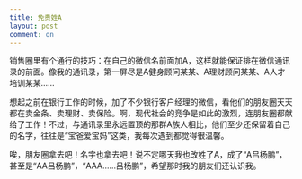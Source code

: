 ```yaml
---
title: 免贵姓A
layout: post
comment: on
---
```


销售圈里有个通行的技巧：在自己的微信名前面加A，这样就能保证排在微信通讯录的前面。像我的通讯录，第一屏尽是A健身顾问某某、A理财顾问某某、A人才培训某某……

想起之前在银行工作的时候，加了不少银行客户经理的微信，看他们的朋友圈天天都在卖金条、卖理财、卖保险。啊，现代社会的竞争是如此的激烈，连朋友圈都献给了工作！不过，与通讯录里永远置顶的那群A族人相比，他们至少还保留着自己的名字，往往是“宝爸爱宝妈”这类，我每次遇到都觉得很温馨。

唉，朋友圈拿去吧！名字也拿去吧！说不定哪天我也改姓了A，成了“A吕杨鹏”，甚至是“AA吕杨鹏”，“AAA……吕杨鹏”，希望那时我的朋友们还认识我。
